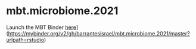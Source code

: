 # mbt.microbiome.2021
Launch the MBT Binder [here](https://mybinder.org/badge_logo.svg)](https://mybinder.org/v2/gh/barrantesisrael/mbt.microbiome.2021/master?urlpath=rstudio)
